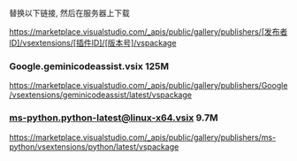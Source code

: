 替换以下链接, 然后在服务器上下载

https://marketplace.visualstudio.com/_apis/public/gallery/publishers/[发布者ID]/vsextensions/[插件ID]/[版本号]/vspackage

### Google.geminicodeassist.vsix 125M

https://marketplace.visualstudio.com/_apis/public/gallery/publishers/Google/vsextensions/geminicodeassist/latest/vspackage


### ms-python.python-latest@linux-x64.vsix 9.7M

https://marketplace.visualstudio.com/_apis/public/gallery/publishers/ms-python/vsextensions/python/latest/vspackage